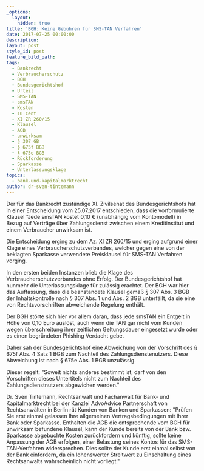 ```yaml
---
_options:
  layout:
    hidden: true
title: 'BGH: Keine Gebühren für SMS-TAN Verfahren'
date: 2017-07-25 00:00:00
description:
layout: post
style_id: post
feature_bild_path:
tags:
  - Bankrecht
  - Verbraucherschutz
  - BGH
  - Bundesgerichtshof
  - Urteil
  - SMS-TAN
  - smsTAN
  - Kosten
  - 10 Cent
  - XI ZR 260/15
  - Klausel
  - AGB
  - unwirksam
  - § 307 GB
  - § 675f BGB
  - § 675e BGB
  - Rückforderung
  - Sparkasse
  - Unterlassungsklage
topics:
  - bank-und-kapitalmarktrecht
author: dr-sven-tintemann
---
```



Der f&uuml;r das Bankrecht zust&auml;ndige XI. Zivilsenat des Bundesgerichtshofs hat in einer Entscheidung vom 25.07.2017 entschieden, dass die vorformulierte Klausel "Jede smsTAN kostet 0,10 € (unabh&auml;ngig vom Kontomodell) in Bezug auf Vertr&auml;ge &uuml;ber Zahlungsdienst zwischen einem Kreditinstitut und einem Verbraucher unwirksam ist.

Die Entscheidung erging zu dem Az. XI ZR 260/15 und erging aufgrund einer Klage eines Verbraucherschutzverbandes, welcher gegen eine von der beklagten Sparkasse verwendete Preisklausel f&uuml;r SMS-TAN Verfahren vorging.

In den ersten beiden Instanzen blieb die Klage des Verbraucherschutzverbandes ohne Erfolg. Der Bundesgerichtshof hat nunmehr die Unterlassungsklage f&uuml;r zul&auml;ssig erachtet. Der BGH war hier das Auffassung, dass die beanstandete Klausel gem&auml;&szlig; &sect; 307 Abs. 3 BGB der Inhaltskontrolle nach &sect; 307 Abs. 1 und Abs. 2 BGB unterf&auml;llt, da sie eine von Rechtsvorschriften abweichende Regelung enth&auml;lt.

Der BGH st&ouml;rte sich hier vor allem daran, dass jede smsTAN ein Entgelt in H&ouml;he von 0,10 Euro ausl&ouml;st, auch wenn die TAN gar nicht vom Kunden wegen &uuml;berschreitung ihrer zeitlichen Geltungsdauer eingesetzt wurde oder es einen begr&uuml;ndeten Phishing Verdacht gebe.

Daher sah der Bundesgerichtshof eine Abweichung von der Vorschrift des &sect; 675f Abs. 4 Satz 1 BGB zum Nachteil des Zahlungsdienstenutzers. Diese Abweichung ist nach &sect; 675e Abs. 1 BGB unzul&auml;ssig.

Dieser regelt: "Soweit nichts anderes bestimmt ist, darf von den Vorschriften dieses Untertitels nicht zum Nachteil des Zahlungsdienstnutzers abgewichen werden."

Dr. Sven Tintemann, Rechtsanwalt und Fachanwalt f&uuml;r Bank- und Kapitalmarktrecht bei der Kanzlei AdvoAdvice Partnerschaft von Rechtsanw&auml;lten in Berlin r&auml;t Kunden von Banken und Sparkassen: "Pr&uuml;fen Sie erst einmal gelassen Ihre allgemeinen Vertragsbedingungen mit Ihrer Bank oder Sparkasse. Enthalten die AGB die entsprechende vom BGH f&uuml;r unwirksam befundene Klausel, kann der Kunde bereits von der Bank bzw. Sparkasse abgebuchte Kosten zur&uuml;ckfordern und k&uuml;nftig, sollte keine Anpassung der AGB erfolgen, einer Belastung seines Kontos f&uuml;r das SMS-TAN-Verfahren widersprechen. Dies sollte der Kunde erst einmal selbst von der Bank einfordern, da ein lohenswerter Streitwert zu Einschaltung eines Rechtsanwalts wahrscheinlich nicht vorliegt."

&nbsp;
